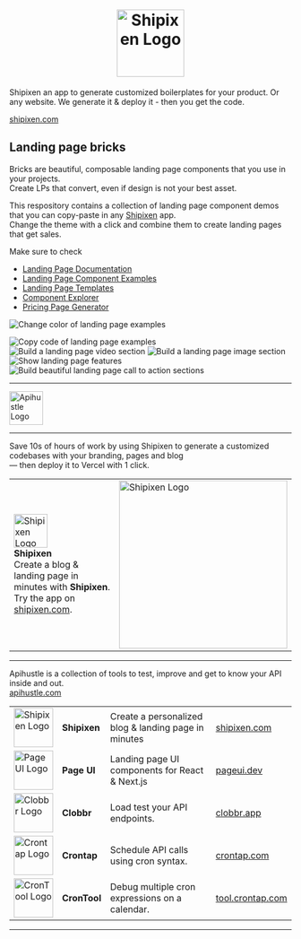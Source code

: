 <div align="center">

<h1>
<a href="https://shipixen.com" target="_blank">
  <img height="120px" src="https://user-images.githubusercontent.com/1515742/281076422-8c4a9926-2885-4786-a69a-d79ab0c8dc5c.png" alt="Shipixen Logo" />
</a>
</h1>

</div>

Shipixen an app to generate customized boilerplates for your product. Or any website. We generate it & deploy it - then you get the code.

[shipixen.com](https://shipixen.com)


## Landing page bricks

Bricks are beautiful, composable landing page components that you use in your projects. <br/>
Create LPs that convert, even if design is not your best asset.

This respository contains a collection of landing page component demos that you can copy-paste in any [Shipixen](https://shipixen.com) app.<br/>
Change the theme with a click and combine them to create landing pages that get sales.

Make sure to check
- [Landing Page Documentation](https://shipixen.com/boilerplate-documentation/landing-page-components#main)
- [Landing Page Component Examples](https://shipixen.com/demo/landing-page-component-examples)
- [Landing Page Templates](https://shipixen.com/demo/landing-page-templates)
- [Component Explorer](https://shipixen.com/component-explorer-shadcn)
- [Pricing Page Generator](https://shipixen.com/shadcn-pricing-page)


![Change color of landing page examples](https://github.com/Shipixen/landing-page-bricks/assets/1515742/635b9fdd-0490-44a9-a2d3-5f14a27f87f3)

![Copy code of landing page examples](https://github.com/Shipixen/landing-page-bricks/assets/1515742/991f351a-3b5d-42f1-8e5a-fdc09621942c)
![Build a landing page video section](https://github.com/Shipixen/landing-page-bricks/assets/1515742/3af9540a-0994-44d9-bc32-cde0d25751d8)
![Build a landing page image section](https://github.com/Shipixen/landing-page-bricks/assets/1515742/c252388f-860d-4d25-9b09-3178aea2cbdb)
![Show landing page features](https://github.com/Shipixen/landing-page-bricks/assets/1515742/1689106f-4a44-44ce-8c4b-d750b4d529d4)
![Build beautiful landing page call to action sections](https://github.com/Shipixen/landing-page-bricks/assets/1515742/c817535a-3fc1-4868-8da8-1f8b4f853981)

-----------------

<a href="https://apihustle.com" target="_blank">
  <img height="60px" src="https://user-images.githubusercontent.com/1515742/215217833-c07183d2-f688-4d1c-86ea-329f3b28f81c.svg" alt="Apihustle Logo" />
</a>

-----------------

Save 10s of hours of work by using Shipixen to generate a customized codebases with your branding, pages and blog <br/>
― then deploy it to Vercel with 1 click.

| | |
| :- | :- |
| <a href="https://shipixen.com" target="_blank"><img height="60px" src="https://user-images.githubusercontent.com/1515742/281071510-d5c0095d-d336-4857-ad80-d18cf65f4acb.png" alt="Shipixen Logo" /></a> <br/> <b>Shipixen</b> <br/> Create a blog & landing page in minutes with <b>Shipixen</b>. <br/> Try the app on <a href="https://shipixen.com">shipixen.com</a>. | <a href="https://shipixen.com" target="_blank"><img width="300px" src="https://user-images.githubusercontent.com/1515742/281077548-57b24773-3c2a-4e89-b088-cc3945d7037b.png" alt="Shipixen Logo" /></a> |

-----------------

Apihustle is a collection of tools to test, improve and get to know your API inside and out. <br/>
[apihustle.com](https://apihustle.com) <br/>

|    |    |    |    |
| :- | :- | :- | :- |
| <a href="https://shipixen.com" target="_blank"><img height="70px" src="https://github.com/apihustle/apihustle/assets/1515742/3af97560-d774-4149-96c5-65d3cc530a5a" alt="Shipixen Logo" /></a> | **Shipixen** | Create a personalized blog & landing page in minutes | [shipixen.com](https://shipixen.com) | 
| <a href="https://pageui.dev" target="_blank"><img height="70px" src="https://github.com/apihustle/apihustle/assets/1515742/953cc5ab-bbf4-4a19-9b16-c74d218b63b4" alt="Page UI Logo" /></a> | **Page UI** | Landing page UI components for React & Next.js | [pageui.dev](https://pageui.dev) | 
| <a href="https://clobbr.app" target="_blank"><img height="70px" src="https://github.com/apihustle/apihustle/assets/1515742/50c11d46-a025-40fd-b154-0a5984556f6e" alt="Clobbr Logo" /></a> | **Clobbr** | Load test your API endpoints. | [clobbr.app](https://clobbr.app) | 
| <a href="https://crontap.com" target="_blank"><img height="70px" src="https://github.com/apihustle/apihustle/assets/1515742/fe1aac71-b663-4f8e-a225-0c47b2eee14d" alt="Crontap Logo" /></a> | **Crontap** | Schedule API calls using cron syntax. | [crontap.com](https://crontap.com) | 
| <a href="https://tool.crontap.com" target="_blank"><img height="70px" src="https://github.com/apihustle/apihustle/assets/1515742/713ff923-b03c-43ec-9cfd-75e542d0f5c4" alt="CronTool Logo" /></a> | **CronTool** | Debug multiple cron expressions on a calendar. | [tool.crontap.com](https://tool.crontap.com)  |

-----------------
